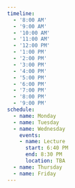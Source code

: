 ```yaml
---
timeline:
  - '8:00 AM'
  - '9:00 AM'
  - '10:00 AM'
  - '11:00 AM'
  - '12:00 PM'
  - '1:00 PM'
  - '2:00 PM'
  - '3:00 PM'
  - '4:00 PM'
  - '5:00 PM'
  - '6:00 PM'
  - '7:00 PM'
  - '8:00 PM'
  - '9:00 PM'
schedule:
  - name: Monday
  - name: Tuesday
  - name: Wednesday
    events:
    - name: Lecture
      start: 6:40 PM
      end: 8:30 PM
      location: TBA
  - name: Thursday
  - name: Friday
---
```

